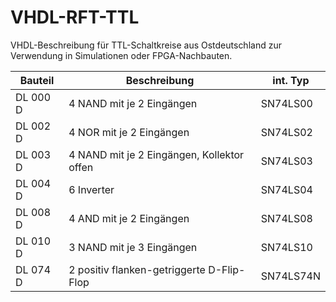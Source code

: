 # VHDL-RFT-TTL
VHDL-Beschreibung für TTL-Schaltkreise aus Ostdeutschland zur Verwendung in Simulationen oder FPGA-Nachbauten.

Bauteil   | Beschreibung                               | int. Typ
-------   | ------------                               | --------
DL 000 D  | 4 NAND mit je 2 Eingängen                  | SN74LS00
DL 002 D  | 4 NOR mit je 2 Eingängen                   | SN74LS02
DL 003 D  | 4 NAND mit je 2 Eingängen, Kollektor offen | SN74LS03
DL 004 D  | 6 Inverter                                 | SN74LS04 
DL 008 D  | 4 AND mit je 2 Eingängen                   | SN74LS08
DL 010 D  | 3 NAND mit je 3 Eingängen                  | SN74LS10
DL 074 D  | 2 positiv flanken-getriggerte D-Flip-Flop  | SN74LS74N 
